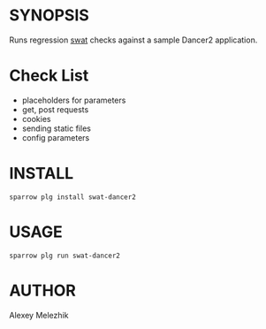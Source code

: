 # SYNOPSIS

Runs regression [swat](https://github.com/melezhik/swat) checks against a sample Dancer2 application.

# Check List

- placeholders for parameters
- get, post requests
- cookies
- sending static files
- config parameters

# INSTALL

    sparrow plg install swat-dancer2

# USAGE

    sparrow plg run swat-dancer2

# AUTHOR

Alexey Melezhik

